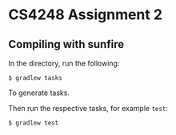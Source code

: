 CS4248 Assignment 2
===============================

## Compiling with sunfire

In the directory, run the following:

    $ gradlew tasks

To generate tasks.

Then run the respective tasks, for example `test`:

    $ gradlew test
